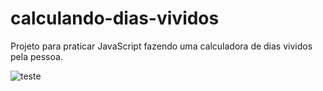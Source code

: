 # calculando-dias-vividos
Projeto para praticar JavaScript fazendo uma calculadora de dias vividos pela pessoa.


![teste](https://user-images.githubusercontent.com/96800792/225473805-2faead5a-9715-4cc8-957c-5cd643ab58e8.jpg)
